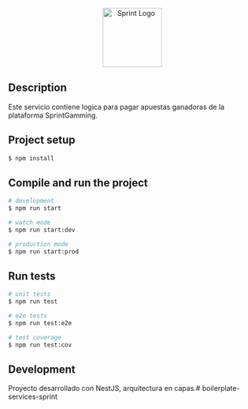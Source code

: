 <p align="center">
  <a href="https://livecasino.sprintgaming.net/auth/login" target="blank"><img src="https://admin.sprintgaming.club/img/SPRINT_GAMING_PNG-.56ba3e74.png" width="120" alt="Sprint Logo" /></a>
</p>

## Description

Este servicio contiene logica para pagar apuestas ganadoras de la plataforma SprintGamming.

## Project setup

```bash
$ npm install
```

## Compile and run the project

```bash
# development
$ npm run start

# watch mode
$ npm run start:dev

# production mode
$ npm run start:prod
```

## Run tests

```bash
# unit tests
$ npm run test

# e2e tests
$ npm run test:e2e

# test coverage
$ npm run test:cov
```

## Development 

Proyecto desarrollado con NestJS, arquitectura en capas.# boilerplate-services-sprint
